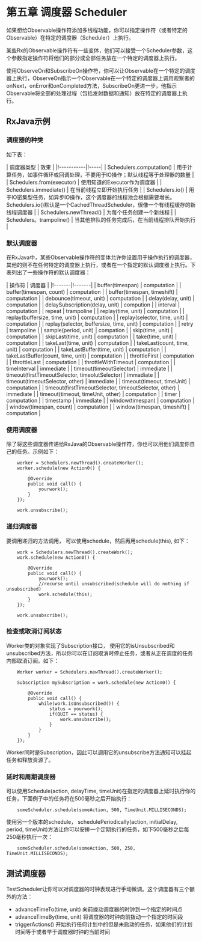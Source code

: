 # 第五章 调度器 Scheduler

 如果想给Observable操作符添加多线程功能，你可以指定操作符（或者特定的Observable）在特定的调度器（Scheduler）上执行。

 某些Rx的Observable操作符有一些变体，他们可以接受一个Scheduler参数，这个参数指定操作符将他们的部分或全部任务放在一个特定的调度器上执行。

 使用ObserveOn和SubscribeOn操作符，你可以让Observable在一个特定的调度器上执行，ObserveOn指示一个Observable在一个特定的调度器上调用观察者的onNext，onError和onCompleted方法，SubscribeOn更进一步，他指示Observable将全部的处理过程（包括发射数据和通知）放在特定的调度器上执行。

## RxJava示例

### 调度器的种类

 如下表：

| 调度器类型 | 效果 |
|!-----------|!-----|
| Schedulers.computation() | 用于计算任务，如事件循环或回调处理，不要用于IO操作；默认线程等于处理器的数量 |
| Schedulers.from(executor) | 使用知道的Executor作为调度器 |
| Schedulers.immediate() | 在当前线程立即开始执行任务 |
| Schedulers.io() | 用于IO密集型任务，如异步IO操作，这个调度器的线程池会根据需要增长。Schedulers.io()默认是一个CachedThreadScheduler，很像一个有线程缓存的新线程调度器 |
| Schedulers.newThread() | 为每个任务创建一个新线程 |
| Schedulers。trampoline() | 当其他排队的任务完成后，在当前线程排队开始执行 |

### 默认调度器
 
 在RxJava中，某些Observable操作符的变体允许你设置用于操作执行的调度器，其他的则不在任何特定的调度器上执行，或者在一个指定的默认调度器上执行。下表列出了一些操作符的默认调度器：

| 操作符 | 调度器 |
|!-------|!-------|
| buffer(timespan) | computation |
| buffer(timespan, count) | computation |
| buffer(timespan, timeshift) | computation |
| debounce(timeout, unit) | computation |
| delay(delay, unit) | computation |
| delaySubscription(delay, unit) | compution |
| interval | computation |
| repeat | trampoline |
| replay(time, unit) | computation |
| replay(buffersize, time, unit) | computation |
| replay(selector, time, unit) | computation |
| replay(selector, buffersize, time, unit) | computation |
| retry | trampoline |
| sample(period, unit) | compation |
| skip(time, unit) | computation |
| skipLast(time, unit) | computation |
| take(time, unit) | computation |
| takeLast(time, unit) | computation |
| takeLast(count, time, unit) | computation |
| takeLastBuffer(time, unit) | computation |
| takeLastBuffer(count, time, unit) | computation |
| throttleFirst | computation |
| throttleLast | computation |
| throttleWithTimeout | computation |
| timeInterval | immediate |
| timeout(timeoutSelector) | immediate |
| timeout(firstTimeoutSelector, timeolutSelector) | immadiate |
| timeout(timeoutSelector, other) | immediate |
| timeout(timeout, timeUnit) | computation |
| timeout(firstTimeoutSelector, timeoutSelector, other) | immediate |
| timeout(timeout, timeUnit, other) | computation |
| timer | computation |
| timestamp | immediate |
| window(timespan) | computation |
| window(timespan, count) | computation |
| window(timespan, timeshift) | computation |

### 使用调度器
 
 除了将这些调度器传递给RxJava的Observable操作符，你也可以用他们调度你自己的任务。示例如下：
```
	worker = Schedulers.newThread().createWorker();
	worker.schedule(new Action0() {

		@Override
		public void call() {
			yourwork();
		}
	});

	work.unsubscribe();
```

### 递归调度器
 
 要调用递归的方法调用， 可以使用schedule，然后再用schedule(this), 如下：
```
	work = Schedulers.newThread().createWork();
	work.schedule(new Action0() {

		@Override
		public void call() {
			yourwork();
			//recurse until unsubscribed(schedule will do nothing if unsubscribed)
			work.schedule(this);
		}
	});

	work.unsubscribe();
```

### 检查或取消订阅状态
 
 Worker类的对象实现了Subscription接口， 使用它的isUnsubscribed和unsubscribed方法，所以你可以在订阅取消时停止任务，或者从正在调度的任务内部取消订阅。如下：
```
	Worker worker = Schedulers.newThread().createWorker();

	Subscription mySubscription = work.schedule(new Action0() {

		@Override
		public void call() {
			while(work.isUnsubscribed()) {
				status = yourwork();
				if(QUIT == status) {
					work.unsubscribe();
				}
			}
		}
	});
```
 Worker同时是Subscription，因此可以调用它的unsubscribe方法通知可以挂起任务和释放资源了。

### 延时和周期调度器
 
 可以使用Schedule(action, delayTime, timeUnit)在指定的调度器上延时执行你的任务，下面例子中的任务将在500毫秒之后开始执行：
```
	someScheduler.schedule(someAction, 500, TimeUnit.MILLISECONDS);
```
 使用另一个版本的schedule， schedulePeriodically(action, initialDelay, period, timeUnit)方法让你可以安排一个定期执行的任务，如下500毫秒之后每250毫秒执行一次：
```
	someScheduler.schedule(someAction, 500, 250, TimeUnit.MILLISECONDS);
```

## 测试调度器
 
 TestScheduler让你可以对调度器的时钟表现进行手动微调。这个调度器有三个额外的方法：
 
- advanceTimeTo(time, unit) 向前拨动调度器的时钟到一个指定的时间点
- advanceTimeBy(time, unit) 将调度器的时钟向前拨动一个指定的时间段
- triggerActions() 开始执行任何计划中的但是未启动的任务，如果他们的计划时间等于或者早于调度器时钟的当前时间